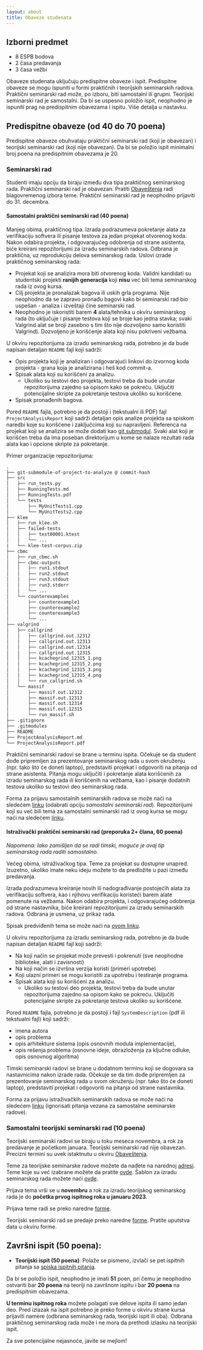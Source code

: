 ```yaml
---
layout: about
title: Obaveze studenata 
---
```



## Izborni predmet
- 8 ESPB bodova
- 2 časa predavanja
- 3 časa vežbi

Obaveze studenata uključuju predispitne obaveze i ispit. Predispitne obaveze se mogu ispuniti u formi praktičnih i teorijskih seminarskih radova. Praktični seminarski rad može, po izboru, biti samostalni ili grupni. Teorijski seminarski rad je samostalni. Da bi se uspesno položio ispit, neophodno je ispuniti prag na predispitnim obavezama i ispitu. Više detalja u nastavku.

## Predispitne obaveze (od 40 do 70 poena)

Predispitne obaveze obuhvataju praktični seminarski rad (koji je obavezan) i teorijski seminarski rad (koji nije obavezan). Da bi se položio ispit minimalni broj poena na predispitnim obavezama je 20.

### Seminarski rad
Studenti imaju opciju da biraju između dva tipa praktičnog seminarskog rada. Praktični seminarski rad je obavezan. Pratiti [Obaveštenja](archives.html) radi blagovremenog izbora teme. Praktični seminarski rad je neophodno prijaviti do 31. decembra. 

#### Samostalni praktični seminarski rad (40 poena)
Manjeg obima, praktičnog tipa. Izrada podrazumeva pokretanje alata za verifikaciju softvera ili pisanje testova za jedan projekat otvorenog koda. Nakon odabira projekta, i odgovarajućeg odobrenja od strane asistenta, biće kreirani repozitorijumi za izradu seminarskih radova. Odbrana je praktična, uz reprodukciju delova seminarskog rada. Uslovi izrade praktičnog seminarskog rada:
- Projekat koji se analizira mora biti otvorenog koda. Validni kandidati su studentski projekti **ranijih generacija** koji **nisu** već bili tema seminarskog rada iz ovog kursa.
- Cilj projekta je pronalazak bagova ili uskih grla programa. Nije neophodno da se zapravo pronađu bagovi kako bi seminarski rad bio uspešan - analiza i izveštaji čine seminarski rad.
- Neophodno je iskoristiti barem **4** alata/tehnika u okviru seminarskog rada (to uključuje i pisanje testova koji se broje kao jedna stavka; svaki Valgrind alat se broji zasebno s tim što nije dozvoljeno samo koristiti Valgrind). Dozvoljeno je korišćenje alata koji nisu pokriveni vežbama.

U okviru repozitorijuma za izradu seminarskog rada, potrebno je da bude napisan detaljan `README` fajl koji sadrži:
- Opis projekta koji je analiziran i odgovarajući linkovi do izvornog koda projekta - grana koja je analizirana i heš kod commit-a.
- Spisak alata koji su korišćeni za analizu.
    - Ukoliko su testovi deo projekta, testovi treba da bude unutar repozitorijuma zajedno sa opisom kako se pokreću. Uključiti potencijalne skripte za pokretanje testova ukoliko su korišćene.
- Spisak pronađenih bagova.

Pored `README` fajla, potrebno je da postoji i (tekstualni ili PDF) fajl `ProjectAnalysisReport` koji sadrži detaljan opis analize projekta sa spiskom naredbi koje su korišćene i zaključcima koji su napravljeni. Referenca na projekat koji se analizira se može dodati kao [git submodul](https://git-scm.com/docs/git-submodule). Svaki alat koji je korišćen treba da ima poseban direktorijum u kome se nalaze rezultati rada alata kao i opcione skripte za pokretanje.

Primer organizacije repozitorijuma:
```txt
.
├── git-submodule-of-project-to-analyze @ commit-hash
├── src
│   ├── run_tests.py
│   ├── RunningTests.md
│   ├── RunningTests.pdf
│   └── tests
│       ├── MyUnitTests1.cpp
│       └── MyUnitTests2.cpp
├── klee
│   ├── run_klee.sh
│   ├── failed-tests
│   │   ├── test00001.ktest
│   │   └── ...
|   └── klee-test-corpus.zip
├── cbmc
│   ├── run_cbmc.sh
│   ├── cbmc-outputs
│   │   ├── run1.stdout
│   │   ├── run2.stdout
│   │   ├── run3.stdout
│   │   ├── run3.stderr
│   │   └── ...
│   └── counterexamples
│       ├── counterexample1
│       ├── counterexample2
│       ├── counterexample3
│       └── ...
├── valgrind
│   ├── callgrind
│   │   ├── callgrind.out.12312
│   │   ├── callgrind.out.12313
│   │   ├── callgrind.out.12314
│   │   ├── callgrind.out.12315
│   │   ├── kcachegrind_12315_1.png
│   │   ├── kcachegrind_12315_2.png
│   │   ├── kcachegrind_12315_3.png
│   │   ├── kcachegrind_12315_4.png
│   │   └── run_callgrind.sh
│   └── massif
│       ├── massif.out.12312
│       ├── massif.out.12313
│       ├── massif.out.12314
│       ├── massif.out.12315
│       └── run_massif.sh
├── .gitignore
├── .gitmodules
├── README
├── ProjectAnalysisReport.md
└── ProjectAnalysisReport.pdf
```

Praktični seminarski radovi se brane u terminu ispita. Očekuje se da student dođe pripremljen za prezentovanje seminarskog rada u svom okruženju (npr. tako što će doneti laptop), predstaviti projekat i odgovoriti na pitanja od strane asistenta. Pitanja mogu uključiti i pokretanje alata korišćenih za izradu seminarskog rada ili korišćenih na vežbama, kao i pisanje dodatnih testova ukoliko su testovi deo seminarskog rada.

Forma za prijavu samostalnih seminarskih radova se može naći na sledećem [linku](https://forms.gle/uhDiDK2R75J7vdjH6) (odabrati opciju _samostalni seminarski rad_). Repozitorijumi koji su već bili tema za samostalni seminarski rad iz ovog kursa se mogu naći na sledećem [linku](https://docs.google.com/spreadsheets/d/1tSoUTqnhZ7V26ov_o9QCxz_I1JAxEwFAkB34PmzVOhQ/edit?usp=sharing).

#### Istraživački praktični seminarski rad (preporuka 2+ člana, 60 poena)

*Napomena: Iako zamišljen da se radi timski, moguće je ovaj tip seminarskog rada raditi samostalno.*

Većeg obima, istraživačkog tipa. Teme za projekat su dostupne unapred. Izuzetno, ukoliko imate neku ideju možete to da predložite u pazi između predavanja. 

Izrada podrazumeva kreiranje novih ili nadograđivanje postojećih alata za verifikaciju softvera, kao i njihovu verifikaciju koristeći barem alate pomenute na vežbama. Nakon odabira projekta, i odgovarajućeg odobrenja od strane nastavnika, biće kreirani repozitorijumi za izradu seminarskih radova. Odbrana je usmena, uz prikaz rada.

Spisak predviđenih tema se može naći na [ovom linku](https://docs.google.com/document/d/1yueEK1Cs7Oru6gCFrSjrf4FfK5-P9P4TB21XBr-gXLs/edit?usp=sharing). 

U okviru repozitorijuma za izradu seminarskog rada, potrebno je da bude napisan detaljan `README` fajl koji sadrži:
- Na koji način se projekat može prevesti i pokrenuti (sve neophodne biblioteke, alati i zavisnosti)
- Na koji način se izvršna verzija koristi (primeri upotrebe)
- Koji ulazni primeri se mogu koristiti za upotrebu i testiranje programa.
- Spisak alata koji su korišćeni za analizu.
    - Ukoliko su testovi deo projekta, testovi treba da bude unutar repozitorijuma zajedno sa opisom kako se pokreću. Uključiti potencijalne skripte za pokretanje testova ukoliko su korišćene.

Pored `README` fajla, potrebno je da postoji i fajl `SystemDescription` (pdf ili tekstualni fajl) koji sadrži:
- imena autora
- opis problema
- opis arhitekture sistema (opis osnovnih modula implementacije),
- opis rešenja problema (osnovne ideje, obrazloženja za ključne odluke, opis osnovnog algoritma)

Timski seminarski radovi se brane u dodatnom terminu koji se dogovara sa nastavnicima nakon izrade rada. Očekuje se da tim dođe pripremljen za prezentovanje seminarskog rada u svom okruženju (npr. tako što će doneti laptop), predstaviti projekat i odgovoriti na pitanja od strane nastavnika.

Forma za prijavu istraživačkih seminarskih radova se može naći na sledećem [linku](https://forms.gle/uhDiDK2R75J7vdjH6) (ignorisati pitanja vezana za samostalne seminarske radove).

### Samostalni teorijski seminarski rad (10 poena)
Teorijski seminarski radovi se biraju u toku meseca novembra, a rok za predavanje je početkom januara. Teorijski seminarski rad nije obavezan. Precizni termini su uvek istaktnutu u okviru [Obaveštenja](archives.html).

Teme za teorijske seminarske radove možete da nađete na narednoj [adresi]({{site.poincare-vs}}/seminarski/temeZaTeorijskiSeminarski2022.pdf). Teme koje su već izabrane možete da pratite [ovde]({{site.poincare-vs}}/seminarski/temeZaTeorijskiSeminarski2022.txt). Šablon za izradu seminarskog rada možete naći [ovde](http://www.verifikacijasoftvera.matf.bg.ac.rs/vs/seminarski/sablon_za_seminarski_rad.zip).

Prijava tema vrši se u **novembru** a rok za izradu teorijskog seminarskog rada je do **početka prvog ispitnog roka u januaru 2023**. 

Prijava teme radi se preko naredne [forme](https://forms.gle/tWCw3H9Sed2QYux29). 

Teorijski seminarski rad se predaje preko naredne [forme](http://www.alas.matf.bg.ac.rs/~milena/vs_seminarski.html). Pratite uputstva data u okviru forme. 


## Završni ispit (50 poena):
- **Teorijski ispit (50 poena)**: Polaže se pismeno, izvlači se pet ispitnih pitanja sa [spiska ispitnih pitanja]({{site.poincare-vs}}/predavanja/VS_IspitanaPitanja.pdf).

Da bi se položio ispit, neophodno je imati **51** poen, pri čemu je neophodno ostvariti bar **20 poena** na teoriji na završnom ispitu i bar **20 poena** na predispitnim obavezama.

**U terminu ispitnog roka** možete polagati sve delove ispita ili samo jedan deo. Pred izlazak na ispit potrebno je preko forme u okviru strane kursa prijaviti namere (odbrana seminarskog rada, teorijski ispit ili oba). Odbrana praktičnog seminarskog rada može i ne mora da prethodi izlasku na teorijski ispit. 


Za sve potencijalne nejasnoće, javite se mejlom! 
